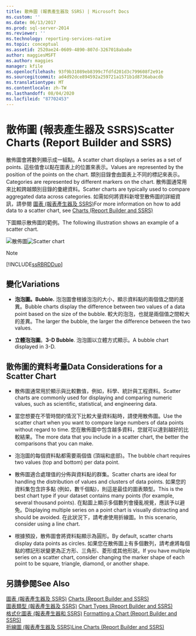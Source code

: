 ```yaml
---
title: 散佈圖 (報表產生器及 SSRS) | Microsoft Docs
ms.custom: ''
ms.date: 06/13/2017
ms.prod: sql-server-2014
ms.reviewer: ''
ms.technology: reporting-services-native
ms.topic: conceptual
ms.assetid: 2520ae24-0609-4890-807d-3267018aba8e
author: maggiesMSFT
ms.author: maggies
manager: kfile
ms.openlocfilehash: 93f9b31089eb8399c7fdfd201d3c799608f2e91e
ms.sourcegitcommit: ad4d92dce894592a259721a1571b1d8736abacdb
ms.translationtype: MT
ms.contentlocale: zh-TW
ms.lasthandoff: 08/04/2020
ms.locfileid: "87702453"
---
```

# <a name="scatter-charts-report-builder-and-ssrs"></a><span data-ttu-id="3ed0c-102">散佈圖 (報表產生器及 SSRS)</span><span class="sxs-lookup"><span data-stu-id="3ed0c-102">Scatter Charts (Report Builder and SSRS)</span></span>
  <span data-ttu-id="3ed0c-103">散佈圖會將數列顯示成一組點。</span><span class="sxs-lookup"><span data-stu-id="3ed0c-103">A scatter chart displays a series as a set of points.</span></span> <span data-ttu-id="3ed0c-104">這些值會以點在圖表上的位置來表示。</span><span class="sxs-lookup"><span data-stu-id="3ed0c-104">Values are represented by the position of the points on the chart.</span></span> <span data-ttu-id="3ed0c-105">類別目錄會由圖表上不同的標記來表示。</span><span class="sxs-lookup"><span data-stu-id="3ed0c-105">Categories are represented by different markers on the chart.</span></span> <span data-ttu-id="3ed0c-106">散佈圖通常用來比較跨越類別目錄的彙總資料。</span><span class="sxs-lookup"><span data-stu-id="3ed0c-106">Scatter charts are typically used to compare aggregated data across categories.</span></span> <span data-ttu-id="3ed0c-107">如需如何將資料新增至散佈圖的詳細資訊，請參閱 [圖表 &#40;報表產生器及 SSRS&#41;](charts-report-builder-and-ssrs.md)</span><span class="sxs-lookup"><span data-stu-id="3ed0c-107">For more information on how to add data to a scatter chart, see [Charts &#40;Report Builder and SSRS&#41;](charts-report-builder-and-ssrs.md)</span></span>  
  
 <span data-ttu-id="3ed0c-108">下圖顯示散佈圖的範例。</span><span class="sxs-lookup"><span data-stu-id="3ed0c-108">The following illustration shows an example of a scatter chart.</span></span>  
  
 <span data-ttu-id="3ed0c-109">![散佈圖](../media/rs-scatterchart.gif "散佈圖")</span><span class="sxs-lookup"><span data-stu-id="3ed0c-109">![Scatter chart](../media/rs-scatterchart.gif "Scatter chart")</span></span>  
  
> [!NOTE]  
>  [!INCLUDE[ssRBRDDup](../../includes/ssrbrddup-md.md)]  
  
## <a name="variations"></a><span data-ttu-id="3ed0c-110">變化</span><span class="sxs-lookup"><span data-stu-id="3ed0c-110">Variations</span></span>  
  
-   <span data-ttu-id="3ed0c-111">**泡泡圖。**</span><span class="sxs-lookup"><span data-stu-id="3ed0c-111">**Bubble.**</span></span> <span data-ttu-id="3ed0c-112">泡泡圖會根據泡泡的大小，顯示資料點的兩個值之間的差異。</span><span class="sxs-lookup"><span data-stu-id="3ed0c-112">Bubble charts display the difference between two values of a data point based on the size of the bubble.</span></span> <span data-ttu-id="3ed0c-113">較大的泡泡，也就是兩個值之間較大的差異。</span><span class="sxs-lookup"><span data-stu-id="3ed0c-113">The larger the bubble, the larger the difference between the two values.</span></span>  
  
-   <span data-ttu-id="3ed0c-114">**立體泡泡圖**。</span><span class="sxs-lookup"><span data-stu-id="3ed0c-114">**3-D Bubble**.</span></span> <span data-ttu-id="3ed0c-115">泡泡圖以立體方式顯示。</span><span class="sxs-lookup"><span data-stu-id="3ed0c-115">A bubble chart displayed in 3-D.</span></span>  
  
## <a name="data-considerations-for-a-scatter-chart"></a><span data-ttu-id="3ed0c-116">散佈圖的資料考量</span><span class="sxs-lookup"><span data-stu-id="3ed0c-116">Data Considerations for a Scatter Chart</span></span>  
  
-   <span data-ttu-id="3ed0c-117">散佈圖通常用於顯示與比較數值，例如，科學、統計與工程資料。</span><span class="sxs-lookup"><span data-stu-id="3ed0c-117">Scatter charts are commonly used for displaying and comparing numeric values, such as scientific, statistical, and engineering data.</span></span>  
  
-   <span data-ttu-id="3ed0c-118">當您想要在不管時間的情況下比較大量資料點時，請使用散佈圖。</span><span class="sxs-lookup"><span data-stu-id="3ed0c-118">Use the scatter chart when you want to compare large numbers of data points without regard to time.</span></span> <span data-ttu-id="3ed0c-119">您在散佈圖中包含越多資料，您就可以達到越好的比較結果。</span><span class="sxs-lookup"><span data-stu-id="3ed0c-119">The more data that you include in a scatter chart, the better the comparisons that you can make.</span></span>  
  
-   <span data-ttu-id="3ed0c-120">泡泡圖的每個資料點都需要兩個值 (頂端和底部)。</span><span class="sxs-lookup"><span data-stu-id="3ed0c-120">The bubble chart requires two values (top and bottom) per data point.</span></span>  
  
-   <span data-ttu-id="3ed0c-121">散佈圖適合處理值的分佈與資料點的群集。</span><span class="sxs-lookup"><span data-stu-id="3ed0c-121">Scatter charts are ideal for handling the distribution of values and clusters of data points.</span></span> <span data-ttu-id="3ed0c-122">如果您的資料集包含許多點 (例如，數千個點)，則這是最佳的圖表類型。</span><span class="sxs-lookup"><span data-stu-id="3ed0c-122">This is the best chart type if your dataset contains many points (for example, several thousand points).</span></span> <span data-ttu-id="3ed0c-123">在點圖上顯示多個數列會擾亂視覺，應該予以避免。</span><span class="sxs-lookup"><span data-stu-id="3ed0c-123">Displaying multiple series on a point chart is visually distracting and should be avoided.</span></span> <span data-ttu-id="3ed0c-124">在此狀況下，請考慮使用折線圖。</span><span class="sxs-lookup"><span data-stu-id="3ed0c-124">In this scenario, consider using a line chart.</span></span>  
  
-   <span data-ttu-id="3ed0c-125">根據預設，散佈圖會將資料點顯示為圓形。</span><span class="sxs-lookup"><span data-stu-id="3ed0c-125">By default, scatter charts display data points as circles.</span></span> <span data-ttu-id="3ed0c-126">如果您在散佈圖上有多個數列，請考慮將每個點的標記形狀變更為正方形、三角形、菱形或其他形狀。</span><span class="sxs-lookup"><span data-stu-id="3ed0c-126">If you have multiple series on a scatter chart, consider changing the marker shape of each point to be square, triangle, diamond, or another shape.</span></span>  
  
## <a name="see-also"></a><span data-ttu-id="3ed0c-127">另請參閱</span><span class="sxs-lookup"><span data-stu-id="3ed0c-127">See Also</span></span>  
 <span data-ttu-id="3ed0c-128">[圖表 &#40;報表產生器及 SSRS&#41;](charts-report-builder-and-ssrs.md) </span><span class="sxs-lookup"><span data-stu-id="3ed0c-128">[Charts &#40;Report Builder and SSRS&#41;](charts-report-builder-and-ssrs.md) </span></span>  
 <span data-ttu-id="3ed0c-129">[圖表類型 &#40;報表產生器及 SSRS&#41;](chart-types-report-builder-and-ssrs.md) </span><span class="sxs-lookup"><span data-stu-id="3ed0c-129">[Chart Types &#40;Report Builder and SSRS&#41;](chart-types-report-builder-and-ssrs.md) </span></span>  
 <span data-ttu-id="3ed0c-130">[格式化圖表 &#40;報表產生器和 SSRS&#41;](formatting-a-chart-report-builder-and-ssrs.md) </span><span class="sxs-lookup"><span data-stu-id="3ed0c-130">[Formatting a Chart &#40;Report Builder and SSRS&#41;](formatting-a-chart-report-builder-and-ssrs.md) </span></span>  
 [<span data-ttu-id="3ed0c-131">折線圖 &#40;報表產生器及 SSRS&#41;</span><span class="sxs-lookup"><span data-stu-id="3ed0c-131">Line Charts &#40;Report Builder and SSRS&#41;</span></span>](line-charts-report-builder-and-ssrs.md)  
  
  
